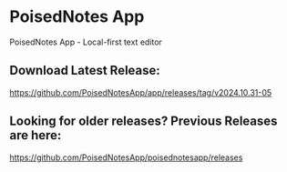 # PoisedNotes App
PoisedNotes App - Local-first text editor

## Download Latest Release:
https://github.com/PoisedNotesApp/app/releases/tag/v2024.10.31-05

## Looking for older releases? Previous Releases are here:
https://github.com/PoisedNotesApp/poisednotesapp/releases

